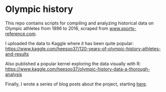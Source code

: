 # Olympic history 

This repo contains scripts for compiling and analyzing historical data on Olympic athletes from 1896 to 2016, scraped from www.sports-reference.com. 

I uploaded the data to Kaggle where it has been quite popular: https://www.kaggle.com/heesoo37/120-years-of-olympic-history-athletes-and-results 

Also published a popular kernel exploring the data visually with R: https://www.kaggle.com/heesoo37/olympic-history-data-a-thorough-analysis

Finally, I wrote a series of blog posts about the project, starting [here](https://rgriff23.github.io/2018/05/27/olympic-history-1-web-scraping.html). 
